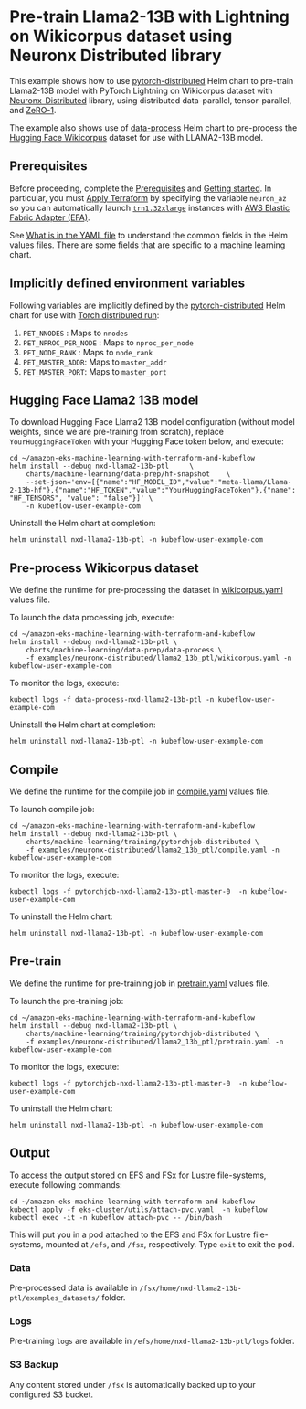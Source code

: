 # Pre-train Llama2-13B with Lightning on Wikicorpus dataset using Neuronx Distributed library

This example shows how to use [pytorch-distributed](../../../charts/machine-learning/training/pytorchjob-elastic/Chart.yaml) Helm chart to pre-train Llama2-13B model with PyTorch Lightning on Wikicorpus dataset with [Neuronx-Distributed](https://github.com/aws-neuron/neuronx-distributed/tree/main) library, using distributed data-parallel, tensor-parallel, and [ZeRO-1](https://pytorch.org/tutorials/recipes/zero_redundancy_optimizer.html). 

The example also shows use of [data-process](../../../charts/machine-learning/data-prep/data-process/Chart.yaml) Helm chart to pre-process the [Hugging Face Wikicorpus](https://huggingface.co/datasets/wikicorpus) dataset for use with LLAMA2-13B model.

## Prerequisites

Before proceeding, complete the [Prerequisites](../../../README.md#prerequisites) and [Getting started](../../../README.md#getting-started). In particular, you must [Apply Terraform](../../../README.md#apply-terraform) by specifying the variable `neuron_az` so you can automatically launch [`trn1.32xlarge`](https://aws.amazon.com/ec2/instance-types/trn1/) instances with [AWS Elastic Fabric Adapter (EFA)](https://aws.amazon.com/hpc/efa/).

See [What is in the YAML file](../../../README.md#what-is-in-the-yaml-file) to understand the common fields in the Helm values files. There are some fields that are specific to a machine learning chart.


## Implicitly defined environment variables

Following variables are implicitly defined by the [pytorch-distributed](../../../charts/machine-learning/training/pytorchjob-distributed/Chart.yaml) Helm chart for use with [Torch distributed run](https://github.com/pytorch/pytorch/blob/main/torch/distributed/run.py):

1. `PET_NNODES` : Maps to `nnodes`
2. `PET_NPROC_PER_NODE` : Maps to `nproc_per_node` 
3. `PET_NODE_RANK` : Maps to `node_rank` 
4. `PET_MASTER_ADDR`: Maps to `master_addr` 
5. `PET_MASTER_PORT`: Maps to `master_port`

## Hugging Face Llama2 13B model

To download Hugging Face Llama2 13B model configuration (without model weights, since we are pre-training from scratch), replace `YourHuggingFaceToken` with your Hugging Face token below, and execute:

    cd ~/amazon-eks-machine-learning-with-terraform-and-kubeflow
    helm install --debug nxd-llama2-13b-ptl     \
        charts/machine-learning/data-prep/hf-snapshot    \
        --set-json='env=[{"name":"HF_MODEL_ID","value":"meta-llama/Llama-2-13b-hf"},{"name":"HF_TOKEN","value":"YourHuggingFaceToken"},{"name": "HF_TENSORS", "value": "false"}]' \
        -n kubeflow-user-example-com

Uninstall the Helm chart at completion:

    helm uninstall nxd-llama2-13b-ptl -n kubeflow-user-example-com

## Pre-process Wikicorpus dataset

We define the runtime for pre-processing the dataset in [wikicorpus.yaml](./wikicorpus.yaml) values file. 

To launch the data processing job, execute:

    cd ~/amazon-eks-machine-learning-with-terraform-and-kubeflow
    helm install --debug nxd-llama2-13b-ptl \
        charts/machine-learning/data-prep/data-process \
        -f examples/neuronx-distributed/llama2_13b_ptl/wikicorpus.yaml -n kubeflow-user-example-com

To monitor the logs, execute:

    kubectl logs -f data-process-nxd-llama2-13b-ptl -n kubeflow-user-example-com

Uninstall the Helm chart at completion:

    helm uninstall nxd-llama2-13b-ptl -n kubeflow-user-example-com

## Compile

We define the runtime for the compile job in [compile.yaml](./compile.yaml) values file. 

To launch compile job:

    cd ~/amazon-eks-machine-learning-with-terraform-and-kubeflow
    helm install --debug nxd-llama2-13b-ptl \
        charts/machine-learning/training/pytorchjob-distributed \
        -f examples/neuronx-distributed/llama2_13b_ptl/compile.yaml -n kubeflow-user-example-com

To monitor the logs, execute:

    kubectl logs -f pytorchjob-nxd-llama2-13b-ptl-master-0  -n kubeflow-user-example-com

To uninstall the Helm chart:

    helm uninstall nxd-llama2-13b-ptl -n kubeflow-user-example-com

## Pre-train

We define the runtime for pre-training job in [pretrain.yaml](./pretrain.yaml) values file. 

To launch the pre-training job:

    cd ~/amazon-eks-machine-learning-with-terraform-and-kubeflow
    helm install --debug nxd-llama2-13b-ptl \
        charts/machine-learning/training/pytorchjob-distributed \
        -f examples/neuronx-distributed/llama2_13b_ptl/pretrain.yaml -n kubeflow-user-example-com

To monitor the logs, execute:

    kubectl logs -f pytorchjob-nxd-llama2-13b-ptl-master-0  -n kubeflow-user-example-com

To uninstall the Helm chart:

    helm uninstall nxd-llama2-13b-ptl -n kubeflow-user-example-com

## Output

To access the output stored on EFS and FSx for Lustre file-systems, execute following commands:

    cd ~/amazon-eks-machine-learning-with-terraform-and-kubeflow
    kubectl apply -f eks-cluster/utils/attach-pvc.yaml  -n kubeflow
    kubectl exec -it -n kubeflow attach-pvc -- /bin/bash


This will put you in a pod attached to the  EFS and FSx for Lustre file-systems, mounted at `/efs`, and `/fsx`, respectively. Type `exit` to exit the pod.

### Data

Pre-processed data is available in `/fsx/home/nxd-llama2-13b-ptl/examples_datasets/` folder.

### Logs

Pre-training `logs` are available in `/efs/home/nxd-llama2-13b-ptl/logs` folder. 

### S3 Backup

Any content stored under `/fsx` is automatically backed up to your configured S3 bucket.